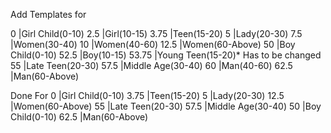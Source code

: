 Add Templates for

0       |Girl Child(0-10)
2.5     |Girl(10-15)
3.75    |Teen(15-20)
5       |Lady(20-30)
7.5     |Women(30-40)
10      |Women(40-60)
12.5    |Women(60-Above)
50      |Boy Child(0-10)
52.5    |Boy(10-15)
53.75   |Young Teen(15-20)* Has to be changed
55      |Late Teen(20-30)
57.5    |Middle Age(30-40)
60      |Man(40-60)
62.5    |Man(60-Above)

Done For
0       |Girl Child(0-10)
3.75    |Teen(15-20)
5       |Lady(20-30)
12.5    |Women(60-Above)
55      |Late Teen(20-30)
57.5    |Middle Age(30-40)
50      |Boy Child(0-10)
62.5    |Man(60-Above)